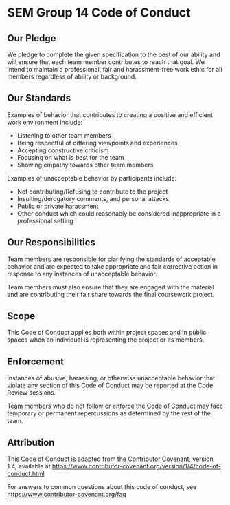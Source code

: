 # SEM Group 14 Code of Conduct

## Our Pledge

We pledge to complete the given specification to the best of our ability and will ensure that each team member contributes to reach that goal. We intend to maintain a professional, fair and harassment-free work ethic for all members regardless of ability or background.

## Our Standards

Examples of behavior that contributes to creating a positive and efficient work environment
include:

* Listening to other team members
* Being respectful of differing viewpoints and experiences
* Accepting constructive criticism
* Focusing on what is best for the team
* Showing empathy towards other team members

Examples of unacceptable behavior by participants include:

* Not contributing/Refusing to contribute to the project
* Insulting/derogatory comments, and personal attacks
* Public or private harassment
* Other conduct which could reasonably be considered inappropriate in a
 professional setting

## Our Responsibilities

Team members are responsible for clarifying the standards of acceptable
behavior and are expected to take appropriate and fair corrective action in
response to any instances of unacceptable behavior.

Team members must also ensure that they are engaged with the material and are
contributing their fair share towards the final coursework project.

## Scope

This Code of Conduct applies both within project spaces and in public spaces
when an individual is representing the project or its members.

## Enforcement

Instances of abusive, harassing, or otherwise unacceptable behavior that violate
any section of this Code of Conduct may be reported at the Code Review sessions.

Team members who do not follow or enforce the Code of Conduct may face temporary or permanent repercussions as determined by the rest of
the team.

## Attribution

This Code of Conduct is adapted from the [Contributor Covenant][homepage], version 1.4,
available at https://www.contributor-covenant.org/version/1/4/code-of-conduct.html

[homepage]:  https://www.contributor-covenant.org

For answers to common questions about this code of conduct, see
https://www.contributor-covenant.org/faq
